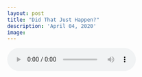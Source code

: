 ```yaml
---
layout: post
title: "Did That Just Happen?"
description: 'April 04, 2020'
image:
---
```


<audio controls preload="metadata">
  <source src="https://docs.google.com/uc?export=open&id=1Wn3YpVjRAUBp59RwcQzj9T2OdLu79ShE" type="audio/mp3">
Your browser does not support the audio element.
</audio>
